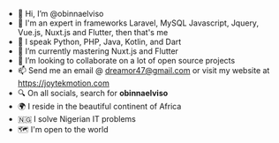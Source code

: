 - 👋 Hi, I’m @obinnaelviso
- 👀 I'm an expert in frameworks Laravel, MySQL Javascript, Jquery, Vue.js, Nuxt.js and Flutter, then that's me
- 🍕 I speak Python, PHP, Java, Kotlin, and Dart
- 🌱 I’m currently mastering Nuxt.js and Flutter
- 💞️ I’m looking to collaborate on a lot of open source projects
- 📫 Send me an email @ dreamor47@gmail.com or visit my website at https://joytekmotion.com
- 🔍 On all socials, search for **obinnaelviso**
- 🌍 I reside in the beautiful continent of Africa
- 🇳🇬 I solve Nigerian IT problems
- 🗺 I'm open to the world

<!---
obinnaelviso/obinnaelviso is a ✨ special ✨ repository because its `README.md` (this file) appears on your GitHub profile.
You can click the Preview link to take a look at your changes.
--->
